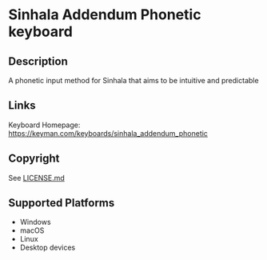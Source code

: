 Sinhala Addendum Phonetic keyboard
==============

Description
-----------
A phonetic input method for Sinhala that aims to be intuitive and predictable

Links
-----
Keyboard Homepage: https://keyman.com/keyboards/sinhala_addendum_phonetic

Copyright
---------
See [LICENSE.md](LICENSE.md)

Supported Platforms
-------------------
 * Windows
 * macOS
 * Linux
 * Desktop devices

